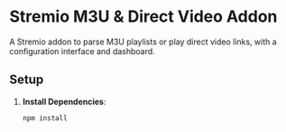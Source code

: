 # Stremio M3U & Direct Video Addon

A Stremio addon to parse M3U playlists or play direct video links, with a configuration interface and dashboard.

## Setup

1. **Install Dependencies**:
   ```bash
   npm install
